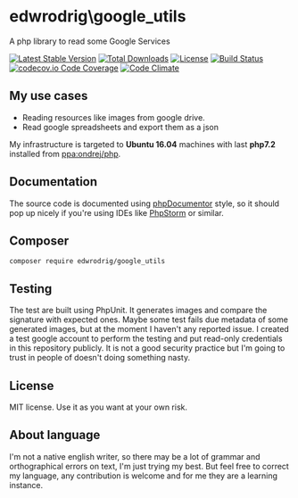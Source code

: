 edwrodrig\google_utils
========
A php library to read some Google Services

[![Latest Stable Version](https://poser.pugx.org/edwrodrig/google_utils/v/stable)](https://packagist.org/packages/edwrodrig/google_utils)
[![Total Downloads](https://poser.pugx.org/edwrodrig/google_utils/downloads)](https://packagist.org/packages/edwrodrig/google_utils)
[![License](https://poser.pugx.org/edwrodrig/google_utils/license)](https://packagist.org/packages/edwrodrig/google_utils)
[![Build Status](https://travis-ci.org/edwrodrig/google_utils.svg?branch=master)](https://travis-ci.org/edwrodrig/google_utils)
[![codecov.io Code Coverage](https://codecov.io/gh/edwrodrig/google_utils/branch/master/graph/badge.svg)](https://codecov.io/github/edwrodrig/google_utils?branch=master)
[![Code Climate](https://codeclimate.com/github/edwrodrig/google_utils/badges/gpa.svg)](https://codeclimate.com/github/edwrodrig/google_utils)

## My use cases

 * Reading resources like images from google drive.
 * Read google spreadsheets and export them as a json  

My infrastructure is targeted to __Ubuntu 16.04__ machines with last __php7.2__ installed from [ppa:ondrej/php](https://launchpad.net/~ondrej/+archive/ubuntu/php).

## Documentation
The source code is documented using [phpDocumentor](http://docs.phpdoc.org/references/phpdoc/basic-syntax.html) style,
so it should pop up nicely if you're using IDEs like [PhpStorm](https://www.jetbrains.com/phpstorm) or similar.

## Composer
```
composer require edwrodrig/google_utils
```

## Testing
The test are built using PhpUnit. It generates images and compare the signature with expected ones. Maybe some test fails due metadata of some generated images, but at the moment I haven't any reported issue.
I created a test google account to perform the testing and put read-only credentials in this repository publicly. It is not a good security practice but I'm going to trust in people of doesn't doing something nasty.

## License
MIT license. Use it as you want at your own risk.

## About language
I'm not a native english writer, so there may be a lot of grammar and orthographical errors on text, I'm just trying my best. But feel free to correct my language, any contribution is welcome and for me they are a learning instance.


